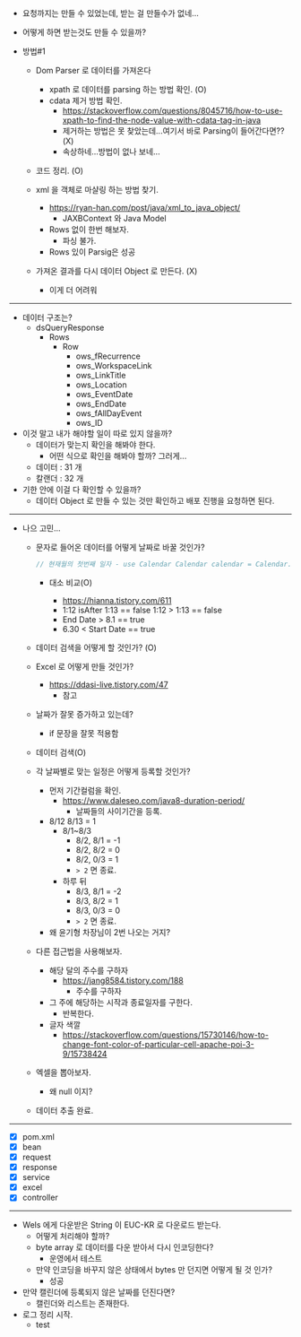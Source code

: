 * 요청까지는 만들 수 있었는데, 받는 걸 만들수가 없네...

* 어떻게 하면 받는것도 만들 수 있을까?

* 방법#1

  * Dom Parser 로 데이터를 가져온다
    * xpath 로 데이터를 parsing 하는 방법 확인. (O)
    * cdata 제거 방법 확인.
      * https://stackoverflow.com/questions/8045716/how-to-use-xpath-to-find-the-node-value-with-cdata-tag-in-java
      * 제거하는 방법은 못 찾았는데...여기서 바로 Parsing이 들어간다면?? (X)
      * 속상하네...방법이 없나 보네...
  * 코드 정리. (O)
  * xml 을 객체로 마샬링 하는 방법 찾기.
    * https://ryan-han.com/post/java/xml_to_java_object/
      * JAXBContext 와 Java Model
    * Rows 없이 한번 해보자.
      * 파싱 불가.
    * Rows 있이 Parsig은 성공

  * 가져온 결과를 다시 데이터 Object 로 만든다. (X)
    * 이게 더 어려워

----


* 데이터 구조는?
  * dsQueryResponse
    * Rows
      * Row
        * ows_fRecurrence
        * ows_WorkspaceLink 
        * ows_LinkTitle
        * ows_Location 
        * ows_EventDate
        * ows_EndDate
        * ows_fAllDayEvent
        * ows_ID
* 이것 말고 내가 해야할 일이 따로 있지 않을까?
  * 데이터가 맞는지 확인을 해봐야 한다. 
    * 어떤 식으로 확인을 해봐야 할까? 그러게...
  * 데이터 : 31 개
  * 칼랜더 : 32 개
* 기한 안에 이걸 다 확인할 수 있을까?
  * 데이터 Object 로 만들 수 있는 것만 확인하고 배포 진행을 요청하면 된다.

----

* 나으 고민...

  * 문자로 들어온 데이터를 어떻게 날짜로 바꿀 것인가?

    ``` java
    // 현재월의 첫번째 일자 - use Calendar Calendar calendar = Calendar.getInstance(); calendar.set(Calendar.DAY_OF_MONTH, 1); SimpleDateFormat simpleDateFormat = new SimpleDateFormat(DateUtil.YYYY_MM_DD); String startDate = simpleDateFormat.format(calendar.getTime()); System.out.println(startDate); // 2021-06-01 // 현재월의 첫번째 일자 - use LocalDate LocalDate firstDate = LocalDate.now().with(TemporalAdjusters.firstDayOfMonth()); String firstDateString = firstDate.format(DateTimeFormatter.ISO_DATE); System.out.println(firstDateString); // 2021-06-01 // 현재월의 마지막 일자 LocalDate lastdDate = LocalDate.now().with(TemporalAdjusters.lastDayOfMonth()); String lastDateString = lastdDate.format(DateTimeFormatter.ISO_DATE); System.out.println(lastDateString); // 2021-06-30 // 현재월의 첫번째 월요일인 날짜. LocalDate dateOfFirstMonday = LocalDate.now().with(TemporalAdjusters.firstInMonth(DayOfWeek.MONDAY)); System.out.println(dateOfFirstMonday); // 2021-06-07
    ```
    
    * 대소 비교(O)
    
      * https://hianna.tistory.com/611
      * 1:12  isAfter 1:13 == false
        1:12 > 1:13 == false
      * End Date > 8.1 == true
      * 6.30 < Start Date == true
    
  * 데이터 검색을 어떻게 할 것인가? (O)

  * Excel 로 어떻게 만들 것인가?

    * https://ddasi-live.tistory.com/47
      * 참고
    
  * 날짜가 잘못 증가하고 있는데?
  
    * if 문장을 잘못 적용함
  
  * 데이터 검색(O)
  
  * 각 날짜별로 맞는 일정은 어떻게 등록할 것인가?
  
    * 먼저 기간컬럼을 확인.
      * https://www.daleseo.com/java8-duration-period/
        * 날짜들의 사이기간을 등록.
    * 8/12 8/13 = 1
      * 8/1~8/3
        * 8/2, 8/1  = -1
        * 8/2, 8/2 = 0
        * 8/2, 0/3 = 1
        * `> 2` 면 종료.
      * 하루 뒤
        * 8/3, 8/1  = -2
        * 8/3, 8/2 = 1
        * 8/3, 0/3 = 0
        * `> 2` 면 종료.
    * 왜 윤기형 차장님이 2번 나오는 거지?
  
  * 다른 접근법을 사용해보자.
  
    * 해당 달의 주수를 구하자
      * https://jang8584.tistory.com/188
        * 주수를 구하자
    * 그 주에 해당하는 시작과 종료일자를 구한다.
      * 반복한다.
    * 글자 색깔
      * https://stackoverflow.com/questions/15730146/how-to-change-font-color-of-particular-cell-apache-poi-3-9/15738424
      
    
  * 엑셀을 뽑아보자.
  
    * 왜 null 이지?
  
  * 데이터 추출 완료.

---

- [x] pom.xml
- [x] bean
- [x] request
- [x] response
- [x] service
- [x] excel
- [x] controller

---

* Wels 에게 다운받은 String 이 EUC-KR  로 다운로드 받는다.
  * 어떻게 처리해야 할까?
  * byte array 로 데이터를 다운 받아서 다시 인코딩한다?
    * 운영에서 테스트
  * 만약 인코딩을 바꾸지 않은 상태에서 bytes 만 던지면 어떻게 될 것 인가?
    * 성공
* 만약 캘린더에 등록되지 않은 날짜를 던진다면?
  * 캘린더와 리스트는 존재한다.
* 로그 정리 시작.
  * test

